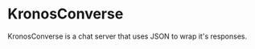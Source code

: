 KronosConverse
==============

KronosConverse is a chat server that uses JSON to wrap it's responses.
